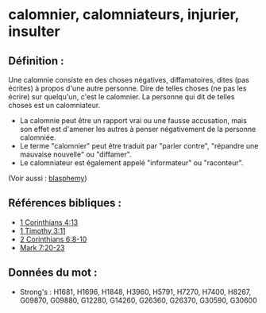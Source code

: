 # calomnier, calomniateurs, injurier, insulter

## Définition :

Une calomnie consiste en des choses négatives, diffamatoires, dites (pas écrites) à propos d'une autre personne. Dire de telles choses (ne pas les écrire) sur quelqu'un, c'est le calomnier. La personne qui dit de telles choses est un calomniateur.

* La calomnie peut être un rapport vrai ou une fausse accusation, mais son effet est d'amener les autres à penser négativement de la personne calomniée.
* Le terme "calomnier" peut être traduit par "parler contre", "répandre une mauvaise nouvelle" ou "diffamer".
* Le calomniateur est également appelé "informateur" ou "raconteur".

(Voir aussi : [blasphemy](../kt/blasphemy.md))

## Références bibliques :

* [1 Corinthians 4:13](rc://en/tn/help/1co/04/13)
* [1 Timothy 3:11](rc://en/tn/help/1ti/03/11)
* [2 Corinthians 6:8-10](rc://en/tn/help/2co/06/08)
* [Mark 7:20-23](rc://en/tn/help/mrk/07/20)

## Données du mot :

* Strong's : H1681, H1696, H1848, H3960, H5791, H7270, H7400, H8267, G09870, G09880, G12280, G14260, G26360, G26370, G30590, G30600
